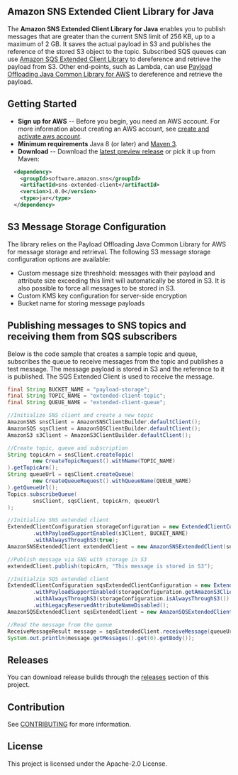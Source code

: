 ## Amazon SNS Extended Client Library for Java

The **Amazon SNS Extended Client Library for Java** enables you to publish messages that are greater than the current SNS limit of 256 KB, up to a maximum of 2 GB.
It saves the actual payload in S3 and publishes the reference of the stored S3 object to the topic. Subscribed SQS queues can use [Amazon SQS Extended Client Library](https://github.com/awslabs/amazon-sqs-java-extended-client-lib) to dereference and retrieve the payload from S3. Other end-points, such as Lambda, can use [Payload Offloading Java Common Library for AWS](https://github.com/awslabs/payload-offloading-java-common-lib-for-aws) to dereference and retrieve the payload.


## Getting Started

* **Sign up for AWS** -- Before you begin, you need an AWS account. For more information about creating an AWS account, see [create and activate aws account](https://aws.amazon.com/premiumsupport/knowledge-center/create-and-activate-aws-account/).
* **Minimum requirements** Java 8 (or later) and [Maven 3](http://maven.apache.org/).
* **Download** -- Download the [latest preview release](https://github.com/awslabs/amazon-sns-java-extended-client-lib/releases) or pick it up from Maven:
```xml
  <dependency>
    <groupId>software.amazon.sns</groupId>
    <artifactId>sns-extended-client</artifactId>
    <version>1.0.0</version>
    <type>jar</type>
  </dependency>
```

## S3 Message Storage Configuration
The library relies on the Payload Offloading Java Common Library for AWS for message storage and retrieval. The following S3 message storage configuration options are available:
* Custom message size threshhold: messages with their payload and attribute size exceeding this limit will automatically be stored in S3. It is also possible to force all messages to be stored in S3.
* Custom KMS key configuration for server-side encryption
* Bucket name for storing message payloads


## Publishing messages to SNS topics and receiving them from SQS subscribers
Below is the code sample that creates a sample topic and queue, subscribes the queue to receive messages from the topic and publishes a test message. The message payload is stored in S3 and the reference to it is published. The SQS Extended Client is used to receive the message.

```java
final String BUCKET_NAME = "payload-storage";
final String TOPIC_NAME = "extended-client-topic";
final String QUEUE_NAME = "extended-client-queue";

//Initialize SNS client and create a new topic
AmazonSNS snsClient = AmazonSNSClientBuilder.defaultClient();
AmazonSQS sqsClient = AmazonSQSClientBuilder.defaultClient();
AmazonS3 s3Client = AmazonS3ClientBuilder.defaultClient();

//Create topic, queue and subscription
String topicArn = snsClient.createTopic(
        new CreateTopicRequest().withName(TOPIC_NAME)
).getTopicArn();
String queueUrl = sqsClient.createQueue(
        new CreateQueueRequest().withQueueName(QUEUE_NAME)
).getQueueUrl();
Topics.subscribeQueue(
        snsClient, sqsClient, topicArn, queueUrl
);

//Initialize SNS extended client
ExtendedClientConfiguration storageConfiguration = new ExtendedClientConfiguration()
        .withPayloadSupportEnabled(s3Client, BUCKET_NAME)
        .withAlwaysThroughS3(true);
AmazonSNSExtendedClient extendedClient = new AmazonSNSExtendedClient(snsClient, storageConfiguration);

//Publish message via SNS with storage in S3
extendedClient.publish(topicArn, "This message is stored in S3");

//Initialzie SQS extended client
ExtendedClientConfiguration sqsExtendedClientConfiguration = new ExtendedClientConfiguration()
        .withPayloadSupportEnabled(storageConfiguration.getAmazonS3Client(), storageConfiguration.getS3BucketName())
        .withAlwaysThroughS3(storageConfiguration.isAlwaysThroughS3())
        .withLegacyReservedAttributeNameDisabled();
AmazonSQSExtendedClient sqsExtendedClient = new AmazonSQSExtendedClient(sqsClient, sqsExtendedClientConfiguration);

//Read the message from the queue
ReceiveMessageResult message = sqsExtendedClient.receiveMessage(queueUrl);
System.out.println(message.getMessages().get(0).getBody());
```

## Releases
You can download release builds through the [releases](https://github.com/awslabs/amazon-sns-java-extended-client-lib) section of this project.

## Contribution
See [CONTRIBUTING](CONTRIBUTING.md#security-issue-notifications) for more information.

## License
This project is licensed under the Apache-2.0 License.
